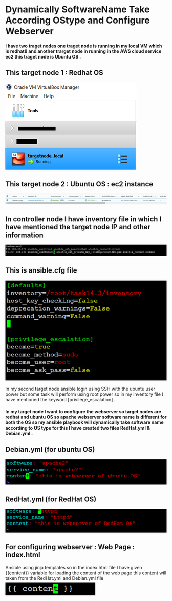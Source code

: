 # Dynamically SoftwareName Take According OStype and Configure Webserver

#### I have two traget nodes one traget node is running in my local VM which is redhat8 and another trarget node in running in the AWS cloud service ec2 this traget node is Ubuntu OS .

## This target node 1 : Redhat OS
<img src="Screenshots/local_target_node.png">

## This target node 2 : Ubuntu OS : ec2 instance
<img src="Screenshots/traget_node_ubuntu_ec2.PNG" >

## In controller node I have inventory file in which I have mentioned the target node IP and other information

<img src="Screenshots/inventory.PNG" >

## This is ansible.cfg file

<img src="Screenshots/ansible_cfg.PNG">

In my second target node ansible login using SSH with the ubuntu user power but some task will perform using root power so in my inventory file I have mentioned the keyword [privilege_escalation] .

#### In my target node I want to configure the webserver so target nodes are redhat and ubuntu OS so apache webserver software name is different for both the OS so  my ansible playbook will dynamically take software name according to OS type for this I have created two files RedHat.yml & Debian.yml .

## Debian.yml (for ubuntu OS)
<img src="Screenshots/Debian.yml.png">

## RedHat.yml (for RedHat OS)
<img src="Screenshots/RedHat.yml.png">

## For configuring webserver : Web Page : index.html
Ansible using jinja templates so in the index.html file I have given {{content}} variable for loading the content of the web page this content will taken from the RedHat.yml and Debian.yml file
<img src="Screenshots/index.html.PNG">

